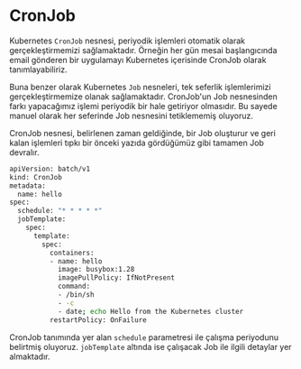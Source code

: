 
# CronJob

Kubernetes `CronJob` nesnesi, periyodik işlemleri otomatik olarak gerçekleştirmemizi sağlamaktadır. Örneğin her gün mesai başlangıcında email gönderen bir uygulamayı Kubernetes içerisinde CronJob olarak tanımlayabiliriz.

Buna benzer olarak Kubernetes `Job` nesneleri, tek seferlik işlemlerimizi gerçekleştirmemize olanak sağlamaktadır. CronJob'un Job nesnesinden farkı yapacağımız işlemi periyodik bir hale getiriyor olmasıdır. Bu sayede manuel olarak her seferinde Job nesnesini tetiklememiş oluyoruz.

CronJob nesnesi, belirlenen zaman geldiğinde, bir Job oluşturur ve geri kalan işlemleri tıpkı bir önceki yazıda gördüğümüz gibi tamamen Job devralır.

```bash
apiVersion: batch/v1
kind: CronJob
metadata:
  name: hello
spec:
  schedule: "* * * * *"
  jobTemplate:
    spec:
      template:
        spec:
          containers:
          - name: hello
            image: busybox:1.28
            imagePullPolicy: IfNotPresent
            command:
            - /bin/sh
            - -c
            - date; echo Hello from the Kubernetes cluster
          restartPolicy: OnFailure

```

CronJob tanımında yer alan `schedule` parametresi ile çalışma periyodunu belirtmiş oluyoruz. `jobTemplate` altında ise çalışacak Job ile ilgili detaylar yer almaktadır.

